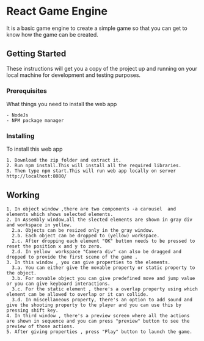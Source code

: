 # React Game Engine
It is a basic game engine to create a simple game so that you can get to know how the game can be created.

## Getting Started
These instructions will get you a copy of the project up and running on your local machine for development and testing purposes.

### Prerequisites
What things you need to install the web app
```
- NodeJs
- NPM package manager 
```

### Installing
To install this web app

```
1. Download the zip folder and extract it.
2. Run npm install.This will install all the required libraries.
3. Then type npm start.This will run web app locally on server http://localhost:8080/
```

## Working
```
1. In object window ,there are two components -a carousel  and elements which shows selected elements.
2. In Assembly window,all the slected elements are shown in gray div  and workspace in yellow.
  2.a. Objects can be resized only in the gray window.
  2.b. Each object can be dropped to (yellow) workspace.
  2.c. After dropping each element "OK" button needs to be pressed to reset the position x and y to zero.
  2.d. In yellow  workspace "Camera div" can also be dragged and dropped to provide the first scene of the game . 
3. In this window , you can give properties to the elements.
  3.a. You can either give the movable property or static property to the object.
  3.b. For movable object you can give predefined move and jump value or you can give keyboard interactions.
  3.c. For the static element , there's a overlap property using which element can be allowed to overlap or it can collide.
  3.d. In miscellaneous property, there's an option to add sound and give the shooting property to the player and you can use this by pressing shift key.
4. In third window , there's a preview screen where all the actions are shown in sequence and you can press "preview" button to see the preview of those actions.
5. After giving properties , press "Play" button to launch the game.
```

